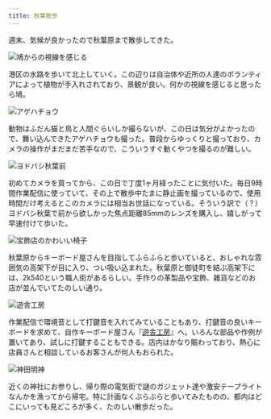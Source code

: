 ```yaml
---
title: 秋葉散歩
---
```

週末、気候が良かったので秋葉原まで散歩してきた。

![](https://lh6.googleusercontent.com/WSS9BVOHZd4ktGU0BV7yFp7mtv4H-e-2hmt0rLMzxgP69fGupFFSG_ixe9UD42DqzGESXwIzk8_wj-yP4H5cOSHA9--cXS9V_mdzsiHCtadGJlADdkVf8W2BiybDvFSUjolyac9jFTB7XuuUichugLY "鳩からの視線を感じる")

港区の水路を歩いて北上していく。この辺りは自治体や近所の人達のボランティアによって植物が手入れされており、景観が良い。何かの視線を感じると思ったら鳩。

![](https://lh3.googleusercontent.com/tIXNItiZPpnly20DKnThUnkQj8X4-TU8udIqsFfeXQ3K20UzmaAKT3aohDA0Vow0Xnkitojue9EvsB4XhQFCTCaMMe2NlOh1UY-6hz4adYWfDKSMgBZR2zzoQGjxXUScCHsdKwo23iAy9ptJg8gChxw "アゲハチョウ")

動物はふだん猫と鳥と人間ぐらいしか撮らないが、この日は気分がよかったので、舞い込んできたアゲハチョウも撮った。普段からゆっくりと撮っており、カメラの操作がまだまだ苦手なので、こういうすぐ動くやつを撮るのが難しい。

![](https://lh6.googleusercontent.com/7JKXnA3hTc1nK7yfeXk1p2r3RPWyPwf3Q_490UKRPMaG9xYibpH0kCX3h0MVq4OitboQL3sxqt8RWkt4Gvf0ZGE21AOqKjKP--liGacbkssBdX2udEU8I7hpE2Natr2TO5RsWNOZAcV3ZWde-l0Tbr4 "ヨドバシ秋葉前")

初めてカメラを買ってから、この日で丁度1ヶ月経ったことに気付いた。毎日9時間作業配信に使っていて、その上で散歩中たまに静止画を撮っているので、使用時間だけ考えるとこのカメラには相当お世話になっている。そういう訳で（？）ヨドバシ秋葉で前から欲しかった焦点距離85mmのレンズを購入し、嬉しがって早速付けて歩いた。

![](https://lh3.googleusercontent.com/N4ae51LUsb22Gso7J0zKURdaYIm5aLkZDoex9tNMtwHAwe1MuM1jas98Tj-fPLcUy8iUZVDwWcOAOEdM_mVaq-qgX14pKJ8JqB-LXRcJnU0AjzEiqBdHM4FTgG_7EBV2Ml86QSheSQdbsEY7H9ZDpEY "宝飾店のかわいい椅子")

秋葉原からキーボード屋さんを目指してふらふらと歩いていると、おしゃれな雰囲気の高架下が目に入り、つい吸い込まれた。秋葉原と御徒町を結ぶ高架下には、2k540という職人街があるらしい。手作りの革製品や宝飾、雑貨などのお店が並んでいてたのしい通り。

![](https://lh6.googleusercontent.com/_eUmVyGhXFWDXCpHwBYkGBhyXkJBZcr4TNup3LgjRe3bY5t56P2PqXzrj9bZrAOqeQPQ4CX32cAt0m9sSfbg8j2hy8F0frfRXjNlkf4hqIVM1yBDtmNtLfq01k3spT8QMsVaqp6sufQBP5pX4JCwOFg "遊舎工房")

作業配信で環境音として打鍵音を入れてみていることもあり、打鍵音の良いキーボードを求めて、自作キーボード屋さん『[遊舎工房](https://yushakobo.jp/)』へ。いろんな部品や作例が置いてあり、試しに打鍵することもできる。店内はかなり賑わっており、熱心に店員さんと相談しているお客さんが何人もおられた。

![](https://lh3.googleusercontent.com/0euzl0JtE2pWvWr4D0Wptr8X-rURMYkt5yeZto1L4RdJBWbiLOuEHVh0_QxqdT10pdV_YwVIFDnYCVB1DIxwMDopzCH--tvPrwkHHucCzLy-oQrhqN1D3h-w-eXwthCiHLBOBhOEoeGXp-yCHWkZRRw "神田明神")

近くの神社にお参りし、帰り際の電気街で謎のガジェット達や激安テープライトなんかを漁ってから帰宅。特に計画なくぶらぶらと歩いてみたものの、都内はどこにいっても見どころが多く、たのしい散歩だった。
